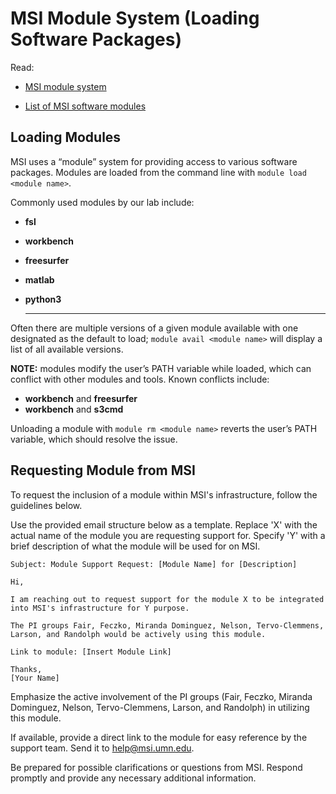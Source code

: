 # MSI Module System (Loading Software Packages)

Read: 

* [MSI module system](https://www.msi.umn.edu/support/faq/what-software-does-msi-offer-how-do-i-access-it)

* [List of MSI software modules](https://www.msi.umn.edu/software)

## Loading Modules

MSI uses a “module” system for providing access to various software packages. Modules are loaded from the command line with `module load <module name>`.

Commonly used modules by our lab include:

* **fsl** 
* **workbench** 
* **freesurfer**
* **matlab**
* **python3**

    **	**


Often there are multiple versions of a given module available with one designated as the default to load;  `module avail <module name>` will display a list of all available versions.


**NOTE:** modules modify the user’s PATH variable while loaded, which can conflict with other modules and tools. Known conflicts include: 

* **workbench** and **freesurfer**
* **workbench** and **s3cmd**

Unloading a module with `module rm <module name>` reverts the user’s PATH variable, which should resolve the issue.

## Requesting Module from MSI

To request the inclusion of a module within MSI's infrastructure, follow the guidelines below. 

Use the provided email structure below as a template.
Replace 'X' with the actual name of the module you are requesting support for.
Specify 'Y' with a brief description of what the module will be used for on MSI.

```
Subject: Module Support Request: [Module Name] for [Description]

Hi,

I am reaching out to request support for the module X to be integrated into MSI's infrastructure for Y purpose.

The PI groups Fair, Feczko, Miranda Dominguez, Nelson, Tervo-Clemmens, Larson, and Randolph would be actively using this module.

Link to module: [Insert Module Link]

Thanks,
[Your Name]
```

Emphasize the active involvement of the PI groups (Fair, Feczko, Miranda Dominguez, Nelson, Tervo-Clemmens, Larson, and Randolph) in utilizing this module.

If available, provide a direct link to the module for easy reference by the support team.
Send it to help@msi.umn.edu.

Be prepared for possible clarifications or questions from MSI.
Respond promptly and provide any necessary additional information.